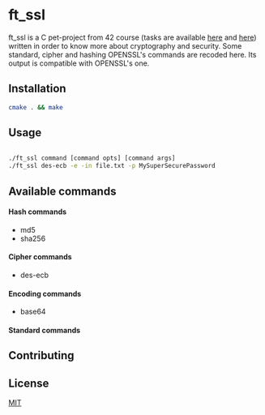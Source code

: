 # ft_ssl

ft_ssl is a C pet-project from 42 course (tasks are available [here](ft_ssl_md5.en.pdf) and [here](ft_ssl_des.pdf)) written in order to know more about
cryptography and security. Some standard, cipher and hashing OPENSSL's commands
are recoded here. Its output is compatible with OPENSSL's one.

## Installation

```bash
cmake . && make
```

## Usage

```bash

./ft_ssl command [command opts] [command args] 
./ft_ssl des-ecb -e -in file.txt -p MySuperSecurePassword
```

## Available commands

#### Hash commands
* md5
* sha256
#### Cipher commands
* des-ecb
#### Encoding commands
* base64
#### Standard commands

## Contributing

## License
[MIT](https://choosealicense.com/licenses/mit/)